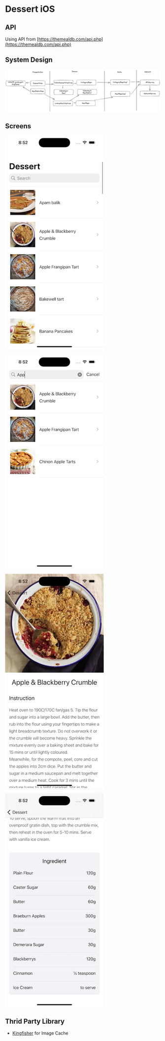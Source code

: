 # Dessert iOS

## API

Using API from [https://themealdb.com/api.php](https://themealdb.com/api.php)


## System Design

![](./systemdesign.png)

## Screens

![Home](./screenshots/home.png)

![Filter](./screenshots/Filter.png)

![Detail](./screenshots/detail.png)

![Ingredient](./screenshots/ingredient.png)

## Thrid Party Library
- [Kingfisher](https://github.com/onevcat/Kingfisher) for Image Cache
